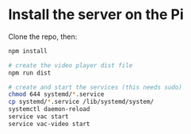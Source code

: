 


# Install the server on the Pi

Clone the repo, then:

```sh
npm install

# create the video player dist file
npm run dist

# create and start the services (this needs sudo)
chmod 644 systemd/*.service
cp systemd/*.service /lib/systemd/system/
systemctl daemon-reload
service vac start
service vac-video start
```
